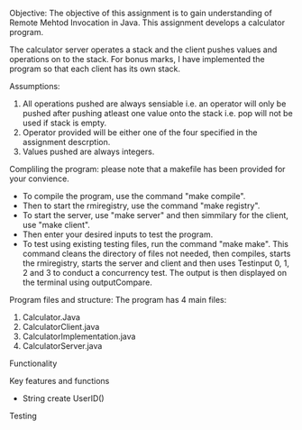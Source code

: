 Objective:
The objective of this assignment is to gain understanding of Remote Mehtod Invocation in Java. This assignment develops a calculator program. 

The calculator server operates a stack and the client pushes values and operations on to the stack. For bonus marks, I have implemented the program so that each client has its own stack. 

Assumptions: 
1. All operations pushed are always sensiable i.e. an operator will only be pushed after pushing atleast one value onto the stack i.e. pop will not be used if stack is empty. 
2. Operator provided will be either one of the four specified in the assignment descrption. 
3. Values pushed are always integers. 

Compliling the program:
please note that a makefile has been provided for your convience. 

- To compile the program, use the command "make compile".
- Then to start the rmiregistry, use the command "make registry".
- To start the server, use "make server" and then simmilary for the client, use "make client". 
- Then enter your desired inputs to test the program. 
- To test using existing testing files, run the command "make make". This command cleans the directory of files not needed, then compiles, starts the rmiregistry, starts the server and client and then uses Testinput 0, 1, 2 and 3 to conduct a concurrency test. The output is then displayed on the terminal using outputCompare. 

Program files and structure:
The program has 4 main files: 
1. Calculator.Java 
2. CalculatorClient.java
3. CalculatorImplementation.java
4. CalculatorServer.java

Functionality

Key features and functions 
- String create UserID()

Testing 

